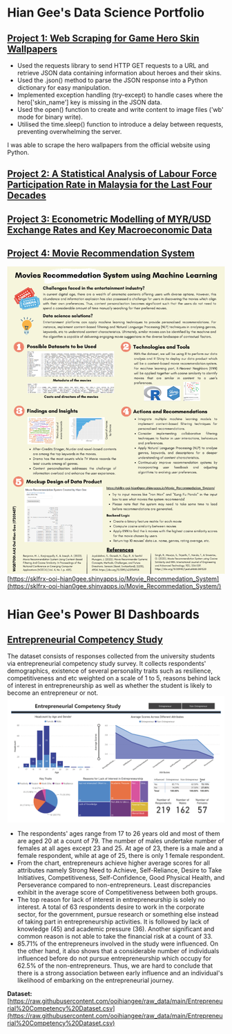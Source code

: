 # Hian Gee's Data Science Portfolio

## [Project 1: Web Scraping for Game Hero Skin Wallpapers](https://github.com/ooihiangee/Data-Science-Projects/tree/main/1.%20Web%20Scraping%20for%20Game%20Hero%20Skin%20Wallpapers)
* Used the requests library to send HTTP GET requests to a URL and retrieve JSON data containing information about heroes and their skins.
* Used the .json() method to parse the JSON response into a Python dictionary for easy manipulation.
* Implemented exception handling (try-except) to handle cases where the hero['skin_name'] key is missing in the JSON data.
* Used the open() function to create and write content to image files ('wb' mode for binary write).
* Utilised the time.sleep() function to introduce a delay between requests, preventing overwhelming the server.

I was able to scrape the hero wallpapers from the official website using Python.

## [Project 2: A Statistical Analysis of Labour Force Participation Rate in Malaysia for the Last Four Decades](https://github.com/ooihiangee/Data-Science-Projects/tree/main/1.%20Web%20Scraping%20for%20Game%20Hero%20Skin%20Wallpapers)

## [Project 3: Econometric Modelling of MYR/USD Exchange Rates and Key Macroeconomic Data](https://github.com/ooihiangee/Data-Science-Projects/tree/main/1.%20Web%20Scraping%20for%20Game%20Hero%20Skin%20Wallpapers)

## [Project 4: Movie Recommendation System](https://github.com/ooihiangee/Data-Science-Projects/tree/main/Movie%20Recommendation%20System)
![Movie Recommendation System using R](https://raw.githubusercontent.com/ooihiangee/Data-Science-Projects/main/images/Movie%20Recommendation%20System.png)
[https://sklfrx-ooi-hian0gee.shinyapps.io/Movie_Recommedation_System](https://sklfrx-ooi-hian0gee.shinyapps.io/Movie_Recommedation_System/)

# Hian Gee's Power BI Dashboards

## [Entrepreneurial Competency Study](https://app.powerbi.com/groups/me/reports/1515d8b6-1efb-417a-ab6a-50bffe05a2ba/ReportSection?experience=power-bi)
The dataset consists of responses collected from the university students via entrepreneurial competency study survey. It collects respondents' demographics, existence of several personality traits such as resilience, competitiveness and etc weighted on a scale of 1 to 5, reasons behind lack of interest in entrepreneurship as well as whether the student is likely to become an entrepreneur or not.
![Entrepreneurial Competency Study Dashboard](https://raw.githubusercontent.com/ooihiangee/Data-Science-Projects/main/images/Entrepreneurial%20Competency.png)

* The respondents' ages range from 17 to 26 years old and most of them are aged 20 at a count of 79. The number of males undertake number of females at all ages except 23 and 25. At age of 23, there is a male and a female respondent, while at age of 25, there is only 1 female respondent.
* From the chart, entrepreneurs achieve higher average scores for all attributes namely Strong Need to Achieve, Self-Reliance, Desire to Take Initiatives, Competitiveness, Self-Confidence, Good Physical Health, and Perseverance compared to non-entrepreneurs. Least discrepancies exhibit in the average score of Competitiveness between both groups.
* The top reason for lack of interest in entrepreneurship is solely no interest. A total of 63 respondents desire to work in the corporate sector, for the government, pursue research or something else instead of taking part in entrepreneurship activities. It is followed by lack of knowledge (45) and academic pressure (36). Another significant and common reason is not able to take the financial risk at a count of 33.
* 85.71% of the entrepreneurs involved in the study were influenced. On the other hand, it also shows that a considerable number of individuals influenced before do not pursue entrepreneurship which occupy for 62.5% of the non-entrepreneurs. Thus, we are hard to conclude that there is a strong association between early influence and an individual's likelihood of embarking on the entrepreneurial journey.

**Dataset:** [https://raw.githubusercontent.com/ooihiangee/raw_data/main/Entrepreneurial%20Competency%20Dataset.csv](https://raw.githubusercontent.com/ooihiangee/raw_data/main/Entrepreneurial%20Competency%20Dataset.csv)
